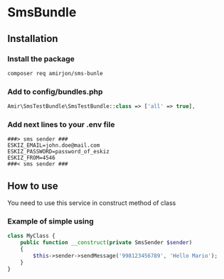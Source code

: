 # SmsBundle

## Installation

### Install the package

```bash
composer req amirjon/sms-bunle
```

### Add to config/bundles.php

```php
Amir\SmsTestBundle\SmsTestBundle::class => ['all' => true],
```

### Add next lines to your .env file

```dotenv
###> sms sender ###
ESKIZ_EMAIL=john.doe@mail.com
ESKIZ_PASSWORD=password_of_eskiz
ESKIZ_FROM=4546
###< sms sender ###
```

## How to use
You need to use this service in construct method of class 
### Example of simple using
```php
class MyClass {
    public function __construct(private SmsSender $sender) 
    {
        $this->sender->sendMessage('998123456789', 'Hello Mario');
    }
}
````